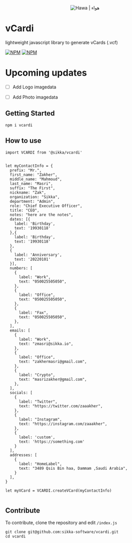 <p align="center">
  <img src="https://xakher-images.s3.ap-southeast-1.amazonaws.com/vcardi-logo.jpg" alt="Hawa | هواء" />
</p>

# vCardi
lightweight javascript library to generate vCards (.vcf)

[![NPM](https://img.shields.io/npm/v/@sikka/vcardi.svg?style=flat&colorA=000000&colorB=000000)](https://www.npmjs.com/package/@sikka/vcardi)
[![NPM](https://img.shields.io/npm/dt/@sikka/vcardi.svg?style=flat&colorA=000000&colorB=000000)](https://www.npmjs.com/package/@sikka/vcardi)


# Upcoming updates
- [ ] Add Logo imagedata
- [ ] Add Photo imagedata


## Getting Started
```
npm i vcardi
```

## How to use

```
import VCARDI from '@sikka/vcardi'


let myContactInfo = {
  prefix: "Mr.",
  first_name: "Zakher",
  middle_name: "Mahmoud",
  last_name: "Masri",
  suffix: "The First",
  nickname: "Zak",
  organization: "Sikka",
  department: "Admin",
  role: "Chief Executive Officer",
  title: "CEO",
  notes: "here are the notes",
  dates: [{
    label: 'Birthday',
    text: '19930118'
  },{
    label: 'Birthday',
    text: '19930118'
  },
  {
    label: 'Anniversary',
    text: '20220101'
  }],
  numbers: [
    {
      label: "Work",
      text: "050025505050",
    },
    {
      label: "Office",
      text: "050025505050",
    },
    {
      label: "Fax",
      text: "050025505050",
    },
  ],
  emails: [
    {
      label: "Work",
      text: "zmasri@sikka.io",
    },
    {
      label: "Office",
      text: "zakhermasri@gmail.com",
    },
    {
      label: "Crypto",
      text: "masrizakher@gmail.com",
    },
  ],
  socials: [
    {
      label: "Twitter",
      text: "https://twitter.com/zaaakher",
    },
    {
      label: "Instagram",
      text: "https://instagram.com/zaaakher",
    },
    {
      label: 'custom',
      text: 'https://something.com'
    }
  ],
  addresses: [
    {
      label: "HomeLabel",
      text: "3489 Qsis Bin haa, Dammam ,Saudi Arabia",
    }
  ],
}

let myVCard = VCARDI.createVCard(myContactInfo)


```
## Contribute
To contribute, clone the repository and edit ```/index.js```
```
git clone git@github.com:sikka-software/vcardi.git
cd vcardi
```
